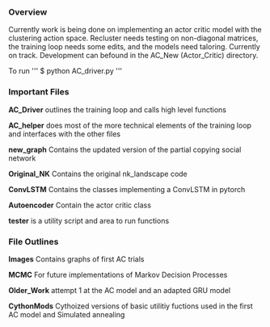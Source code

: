 


### Overview 
Currently work is being done on implementing an actor critic model with the clustering action space. Recluster needs testing on non-diagonal matrices, the training loop needs some edits, and the models need taloring. Currently on track. Development can befound in the AC_New (Actor_Critic) directory. 

To run
'''
$ python AC_driver.py
'''

### Important Files
**AC_Driver** outlines the training loop and calls high level functions

**AC_helper** does most of the more technical elements of the training loop and interfaces with the other files

**new_graph** Contains the updated version of the partial copying social network

**Original_NK** Contains the original nk_landscape code

**ConvLSTM** Contains the classes implementing a ConvLSTM in pytorch

**Autoencoder** Contain the actor critic class

**tester** is a utility script and area to run functions

### File Outlines
**Images** Contains graphs of first AC trials

**MCMC** For future implementations of Markov Decision Processes

**Older_Work** attempt 1 at the AC model and an adapted GRU model

**CythonMods** Cythoized versions of basic utilitiy fuctions used in the first AC model and Simulated annealing

